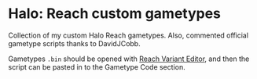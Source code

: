 # Halo: Reach custom gametypes

Collection of my custom Halo Reach gametypes.
Also, commented official gametype scripts thanks to DavidJCobb.

Gametypes `.bin` should be opened with [Reach Variant Editor](https://github.com/DavidJCobb/ReachVariantEditor), and then the script can be pasted in to the Gametype Code section.
